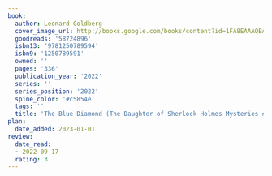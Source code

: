 ```yaml
---
book:
  author: Leonard Goldberg
  cover_image_url: http://books.google.com/books/content?id=1FA8EAAAQBAJ&printsec=frontcover&img=1&zoom=1&source=gbs_api
  goodreads: '58724896'
  isbn13: '9781250789594'
  isbn9: '1250789591'
  owned: ''
  pages: '336'
  publication_year: '2022'
  series: ''
  series_position: '2022'
  spine_color: '#c5854e'
  tags: ''
  title: 'The Blue Diamond (The Daughter of Sherlock Holmes Mysteries #6)'
plan:
  date_added: 2023-01-01
review:
  date_read:
  - 2022-09-17
  rating: 3
---
```

